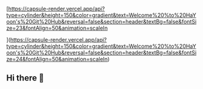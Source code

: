 [https://capsule-render.vercel.app/api?type=cylinder&height=150&color=gradient&text=Welcome%20%to%20HaYoon's%20Git%20Hub&reversal=false&section=header&textBg=false&fontSize=23&fontAlign=50&animation=scaleIn




](https://capsule-render.vercel.app/api?type=cylinder&height=150&color=gradient&text=Welcome%20%to%20HaYoon's%20Git%20Hub&reversal=false&section=header&textBg=false&fontSize=24&fontAlign=50&animation=scaleIn)
## Hi there 👋

<!--
**yyon0317/yyon0317** is a ✨ _special_ ✨ repository because its `README.md` (this file) appears on your GitHub profile.

Here are some ideas to get you started:

- 🔭 I’m currently working on ...
- 🌱 I’m currently learning ...
- 👯 I’m looking to collaborate on ...
- 🤔 I’m looking for help with ...
- 💬 Ask me about ...
- 📫 How to reach me: ...
- 😄 Pronouns: ...
- ⚡ Fun fact: ...
-->
